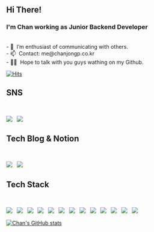 ## Hi There!

### I'm Chan working as Junior Backend Developer

<br>
- 🔭 &nbsp;I’m enthusiast of communicating with others. <br>
<!-- - 🌱 &nbsp;I’m currently studying DDD <br> -->
- 📫 &nbsp;Contact: me@chanjongp.co.kr <br>
- 👨‍💻 &nbsp;Hope to talk with you guys wathing on my Github. <br>

[![Hits](https://hits.seeyoufarm.com/api/count/incr/badge.svg?url=https%3A%2F%2Fgithub.com%2FChanjongp%2Fhit-counter&count_bg=%234682B4&title_bg=%230081CC&icon=&icon_color=%23E7E7E7&title=hits&edge_flat=false)](https://hits.seeyoufarm.com)

<h2><b>SNS</b></h2>
</br>
<p>
<a href="https://www.facebook.com/profile.php?id=100008766617898"><img src="https://img.shields.io/badge/Facebook-%231877F2.svg?style=flat-square&logo=facebook&logoColor=white"/></a> &nbsp
<a href="https://www.instagram.com/chanjong_p/"><img src="https://img.shields.io/badge/Instagram-%23E4405F.svg?style=flat-square&logo=Instagram&logoColor=white"/></a> &nbsp
<h2><b>Tech Blog & Notion</b></h2>
<br>
<p>
<a href="https://medium.com/chanjongs-programming-diary"><img src="https://img.shields.io/badge/Medium-12100E?style=flat-square&logo=medium&logoColor=white"/></a> &nbsp
<a href="https://me.chanjongp.co.kr"><img src="https://img.shields.io/badge/Notion-%23000000.svg?style=flat-square&logo=notion&logoColor=white"/></a> &nbsp
</br>

<h2><b>Tech Stack</b></h2>
</br>
<p>
<img src="https://img.shields.io/badge/Python-3776AB?style=flat-square&logo=python&logoColor=white"/></a> &nbsp
<img src="https://img.shields.io/badge/Django-%23092E20?style=flat-square&logo=django&logoColor=white"/></a> &nbsp
<img src="https://img.shields.io/badge/DJANGO-REST-ff1709?style=flat-square&logo=django&logoColor=white"/></a> &nbsp
<img src="https://img.shields.io/badge/HTML5-E34F26?style=flat-square&logo=HTML5&logoColor=white"/></a> &nbsp
<img src="https://img.shields.io/badge/CSS3-1572B6?style=flat-square&logo=CSS3&logoColor=white"/></a> &nbsp
<img src="https://img.shields.io/badge/JavaScript-F7DF1E?style=flat-square&logo=JavaScript&logoColor=white"/></a> &nbsp
<img src="https://img.shields.io/badge/Node.js-339933?style=flat-square&logo=Node.js&logoColor=white"/></a> &nbsp
<img src="https://img.shields.io/badge/MySQL-4479A1?style=flat-square&logo=MySQL&logoColor=white"/></a> &nbsp 
<img src="https://img.shields.io/badge/RaspberryPi-C51A4A?style=flat-square&logo=Raspberry-Pi&logoColor=white"/></a> &nbsp 
<img src="https://img.shields.io/badge/Arduino-00979D?style=flat-square&logo=Arduino&logoColor=white"/></a> &nbsp 
<img src="https://img.shields.io/badge/c++-00599C?style=flat-square&logo=c%2B%2B&logoColor=white"/></a> &nbsp 
<img src="https://img.shields.io/badge/Amazon AWS-232F3E?style=flat-square&logo=Amazon%20AWS&logoColor=white"/></a> &nbsp 
<img src="https://img.shields.io/badge/TravisCI-%232B2F33.svg?style=flat-square&logo=travis&logoColor=white"/></a> &nbsp </p>

</p>

[![Chan's GitHub stats](https://github-readme-stats.vercel.app/api?username=Chanjongp)](https://github.com/anuraghazra/github-readme-stats)
